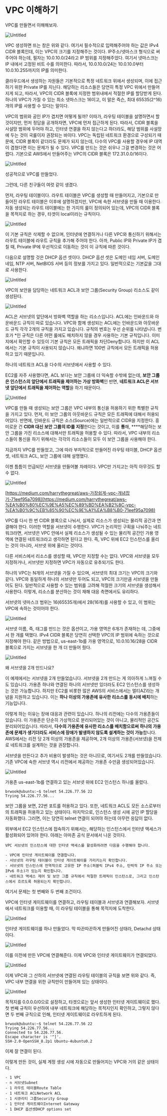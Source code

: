 # VPC 이해하기

VPC를 만들면서 이해해보자.

![Untitled](VPC%20%E1%84%8B%E1%85%B5%E1%84%92%E1%85%A2%E1%84%92%E1%85%A1%E1%84%80%E1%85%B5%20ff05d4f5fc7246a8b8ddf5ee121e44ef/Untitled.png)

VPC 생성하면 뜨는 창은 위와 같다. 여기서 필수적으로 입력해주어야 하는 값은 IPv4 CIDR 블록인데, 이는 VPC의 크기를 지정해주는 것이다. IP주소/넷마스크 형식으로 써 주어야 하는데, 필자는 10.0.10.0/24라고 IP 범위를 지정해주었다. 여기서 넷마스크는 IP 내에서 고정된 비트 수를 의미한다. 따라서, 10.0.10.0/24는 10.0.10.0부터 10.0.10.255까지의 IP를 의미한다.

클라우드에서 생성하는 자원들은 기본적으로 특정 네트워크 위에서 생성되며, 이에 접근하기 위한 Private IP를 지닌다. 해당하는 리소스들은 당연히 특정 VPC 위에서 만들어지게 되고, 따라서, VPC의 CIDR 블록에 지정한 범위내에서 적절한 IP를 할당받게 된다. 하나의 VPC가 가질 수 있는 최소 넷마스크는 16이고, 이 말은 즉슨, 최대 65535(2^16)개의 IP를 사용할 수 있다는 말이다.

VPC의 범위와 공인 IP가 겹치면 어떻게 될까? 이따가, 라우팅 테이블을 설명하면서 할 것이지만, 먼저 정답을 공개하자면, VPC에 먼저 접근하게 된다. 따라서, CIDR 블록을 사설망 범위에 두어야 하고, 인터넷 연결을 하지 않는다고 하더라도, 해당 범위를 사설망에 두는 것이 국룰이자 권장되는 바이다. VPC는 독립된 네트워크 환경으로 구성되기 때문에, CIDR 블록이 같더라도 문제가 되지 않는데, 다수의 VPC를 사용할 경우에 IP 대역이 겹쳤다면 이는 문제가 될 수 있다. VPC를 만드는 것은 쉬우나 그걸 변경하는 것은 어렵다. 기본으로 AWS에서 만들어주는 VPC의 CIDR 블록은 172.31.0.0/16이다.

![Untitled](VPC%20%E1%84%8B%E1%85%B5%E1%84%92%E1%85%A2%E1%84%92%E1%85%A1%E1%84%80%E1%85%B5%20ff05d4f5fc7246a8b8ddf5ee121e44ef/Untitled%201.png)

성공적으로 VPC를 만들었다.

그런데, 다른 친구들이 여럿 같이 생겼다.

먼저, 라우팅 테이블이다. 라우트 테이블은 VPC를 생성할 때 만들어지고, 기본으로 만들어진 라우트 테이블은 이후에 설명하겠지만, VPC에 속한 서브넷을 만들 때 이용한다. 자동 생성되는 라우트 테이블에는 한 가지의 룰이 정의되어 있는데, VPC의 CIDR 블록을 목적지로 하는 경우, 타겟이 local이라는 규칙이다. 

![Untitled](VPC%20%E1%84%8B%E1%85%B5%E1%84%92%E1%85%A2%E1%84%92%E1%85%A1%E1%84%80%E1%85%B5%20ff05d4f5fc7246a8b8ddf5ee121e44ef/Untitled%202.png)

이 기본 규칙은 삭제할 수 없으며, 인터넷에 연결하거나 다른 VPC와 통신하기 위해서는 라우트 테이블에 라우트 규칙을 추가해 주어야 한다. 아까, Public IP와 Private IP가 겹칠 때, Private IP에 우선적으로 이동하는 것이 이 규칙에 따른 것이다.

다음으로 설명할 것은 DHCP 옵션 셋이다. DHCP 옵션 셋은 도메인 네임 서버, 도메인 네임, NTP 서버, NetBIOS 서버 등의 정보를 가지고 있다. 일반적으로는 기본값을 그대로 사용한다.

![Untitled](VPC%20%E1%84%8B%E1%85%B5%E1%84%92%E1%85%A2%E1%84%92%E1%85%A1%E1%84%80%E1%85%B5%20ff05d4f5fc7246a8b8ddf5ee121e44ef/Untitled%203.png)

VPC의 보안을 담당하는 네트워크 ACL과 보안 그룹(Security Group) 리소스도 같이 생성된다.

![Untitled](VPC%20%E1%84%8B%E1%85%B5%E1%84%92%E1%85%A2%E1%84%92%E1%85%A1%E1%84%80%E1%85%B5%20ff05d4f5fc7246a8b8ddf5ee121e44ef/Untitled%204.png)

ACL은 서브넷의 앞단에서 방화벽 역할을 하는 리소스입니다. ACL에는 인바운드와 아운바운드 규칙이 따로 있습니다. VPC와 함께 생성되는 ACL에는 인바운드와 아웃바운드 규칙 각각 2개의 규칙을 가지고 있습니다. 규칙의 번호는 우선 순위를 나타냅니다. 번호가 *인 규칙은 다른 어떤 룰에도 매치하지 않을 경우 사용하는 기본 규칙입니다. 이미지에서 확인할 수 있듯이 기본 규칙은 모든 트래픽을 차단Deny합니다. 하지만 이 ACL에서는 기본 규칙이 사용되지 않습니다. 왜냐하면 100번 규칙에서 모든 트래픽을 허용하고 있기 때문입니다.

하나의 네트워크 ACL을 다수의 서브넷에서 사용할 수 있다.

EC2를 자주 사용했다면, ACL 보다는 보안 그룹에 더 익숙할 수밖에 없는데, **보안 그룹은 인스턴스의 앞단에서 트래픽을 제어하는 가상 방화벽**인 반면, **네트워크 ACL은 서브넷 앞단에서 트래픽을 제어하는 역할**을 하기 때문이다.

![Untitled](VPC%20%E1%84%8B%E1%85%B5%E1%84%92%E1%85%A2%E1%84%92%E1%85%A1%E1%84%80%E1%85%B5%20ff05d4f5fc7246a8b8ddf5ee121e44ef/Untitled%205.png)

VPC를 만들 때 생성되는 보안 그룹은 VPC 내부의 통신을 허용하기 위한 특별한 규칙을 가지고 있다. 먼저, 이 보안 그룹의 아웃바운드 규칙은 모든 트래픽에 대해서 허용되어있다. 반면에, 인바운드 규칙은 소스(Source)에는 일반적으로 CIDR을 지정한다. 흥미로운 건 **CIDR 대신 보안 그룹의 ID를 지정**한다는 것이고, 이를 **통**해, ****해당하는 보안 그룹을 가진 리소스에 대해서만 트래픽을 허용할 수 있다. 따라서, VPC 내부의 리소스들이 통신을 하기 위해서는 각각의 리소스들이 모두 이 보안 그룹을 사용해야 한다.

지금까지 VPC를 만들었고, 그에 따라 부차적으로 만들어진 라우팅 테이블, DHCP 옵션 셋, 네트워크 ACL, 보안 그룹에 대해 설명했다.

이젠 틈틈이 언급되던 서브넷을 만들어볼 차례이다. VPC만 가지고는 아직 아무것도 할 수 없다. 

![Untitled](VPC%20%E1%84%8B%E1%85%B5%E1%84%92%E1%85%A2%E1%84%92%E1%85%A1%E1%84%80%E1%85%B5%20ff05d4f5fc7246a8b8ddf5ee121e44ef/Untitled%206.png)

[https://medium.com/harrythegreat/aws-가장쉽게-vpc-개념잡기-71eef95a7098](https://medium.com/harrythegreat/aws-%EA%B0%80%EC%9E%A5%EC%89%BD%EA%B2%8C-vpc-%EA%B0%9C%EB%85%90%EC%9E%A1%EA%B8%B0-71eef95a7098)

VPC를 다시 한 번 CIDR 블록으로 나눠서, 실제로 리소스가 생성되는 물리적 공간과 연결해야 한다. 이러한 역할을 서브넷이 수행한다. VPC가 논리적인 구획을 나눠주는 네트워크라면, 서브넷은 VPC 안에서 실제 리소스가 생성될 수 있는 물리적 공간인 가용 영역에 연결된 네트워크라고 생각하면 된다고 한다. 즉, VPC 위에 EC2 인스턴스를 올리는 것이 아니라, 서브넷 위에 올리는 것이다.

다른 서비스에서 리소스를 생성할 때, VPC만 지정할 수는 없다. VPC와 서브넷을 모두 지정하거나, 서브넷만 지정하면 VPC가 자동으로 유추되기도 한다.

하나의 VPC는 N개의 서브넷을 가질 수 있으며, 서브넷의 최대 크기는 VPC의 크기와 같다. VPC와 동일하게 하나의 서브넷만 두어도 되고, VPC의 크기만큼 서브넷을 만들어도 된다. 일반적으로 사용할 수 있는 범위를 고려해 적절한 크기의 서브넷을 생성해서 사용한다. 이렇게, 리소스를 분산하는 것이 재해 대응 측면에서도 유리하다.

서브넷의 넷마스크 범위는 16(65535개)에서 28(16개)를 사용할 수 있고, 이 범위는 VPC에 속하는 것이어야 한다. 

![Untitled](VPC%20%E1%84%8B%E1%85%B5%E1%84%92%E1%85%A2%E1%84%92%E1%85%A1%E1%84%80%E1%85%B5%20ff05d4f5fc7246a8b8ddf5ee121e44ef/Untitled%207.png)

서브넷 이름, 즉, 태그를 만드는 것은 옵션이고, 가용 영역은 6개가 존재하는 데, 그중에서 한 개를 택했다. IPv4 CIDR 블록은 당연히 선택한 VPC의 IP 범위에 속하는 것으로 지정해야 한다. 같은 방법으로, us-east-1b를 가용 영역으로, 10.0.10.16/28을 CIDR 블록으로 가지는 서브넷을 한 개 더 만들어 줬다.

![Untitled](VPC%20%E1%84%8B%E1%85%B5%E1%84%92%E1%85%A2%E1%84%92%E1%85%A1%E1%84%80%E1%85%B5%20ff05d4f5fc7246a8b8ddf5ee121e44ef/Untitled%208.png)

왜 서브넷을 2개 만드나요?

이 예제에서는 서브넷을 2개 만들었습니다. 서브넷을 2개 만드는 게 의아하게 느껴질 수도 있습니다. 가용존 하나와 연결된 하나의 서브넷만 있더라도 EC2 인스턴스를 생성하는 것은 가능합니다. 하지만 EC2를 비롯한 많은 AWS의 서비스에서는 멀티AZ라는 개념을 지원하고 있습니다. 이는 **하나 이상의 가용존에 유사한 리소스를 동시에 배치**하는 기능입니다.

이렇게 하는 이유는 장애 대응과 관련이 있습니다. 하나의 리전에는 다수의 가용존들이 있습니다. 이 가용존은 단순히 가상적으로 분리되어있는 것이 아니고, 물리적인 공간도 분리되어있습니다. 따라서, **다수의 가용존에 유사한 리소스를 배치함으로써 하나의 가용존에 문제가 생기더라도 서비스에 장애가 발생하지 않도록 설계하는 것이 가능**합니다. AWS에서는 리전 당 2개 이상의 가용존을 제공하며, 2개 이상의 가용존(서브넷)을 전제로 네트워크를 설계하는 것을 권장합니다.

서브넷을 만든다고 추가 비용이 발생하는 것은 아니므로, 여기서도 2개를 만들었습니다. 기존 VPC에 속한 서브넷 역시 리전에서 제공하는 가용존 수만큼 생성되어있습니다.

![Untitled](VPC%20%E1%84%8B%E1%85%B5%E1%84%92%E1%85%A2%E1%84%92%E1%85%A1%E1%84%80%E1%85%B5%20ff05d4f5fc7246a8b8ddf5ee121e44ef/Untitled%209.png)

가용존 us-east-1b를 연결하고 있는 서브넷 위에 EC2 인스턴스 하나를 올렸다.

```
brwook@ubuntu:~$ telnet 54.226.77.56 22
Trying 54.226.77.56...
```

보안 그룹을 보면, 22번 포트를 허용하고 있다. 또한, 네트워크 ACL도 모든 소스로부터의 트래픽을 허용하고 있는 상태이다. 마지막으로, 인스턴스 생성 시에 공인 IP 할당을 자동화했다. 그러면, 이는 당연히 telnet 연결이 되어야 하는데 아무런 응답이 없다.

외부에서 EC2 인스턴스에 접속하기 위해서는, 해당하는 인스턴스에서 인터넷 액세스가 활성화되어 있어야 한다. 아래는 아마존 공식 문서에서 나온 것이다.

```
VPC 서브넷의 인스턴스에 대한 인터넷 액세스를 활성화하려면 다음을 수행해야 합니다.

- VPC에 인터넷 게이트웨이를 연결합니다.
- 서브넷의 라우팅 테이블이 인터넷 게이트웨이를 가리키는지 확인합니다.
- 서브넷의 인스턴스에 전역적으로 고유한 IP 주소(퍼블릭 IPv4 주소, 탄력적 IP 주소 또는 IPv6 주소)가 있는지 확인합니다.
- 네트워크 액세스 제어 및 보안 그룹 규칙에서 적절한 트래픽이 인스턴스로, 그리고 인스턴스에서 흐르도록 허용되는지 확인합니다.
```

여기서 문제는 첫 번째와 두 번째 조건이다.

VPC에 인터넷 게이트웨이를 연결하고, 라우팅 테이블과 서브넷과 연결해보자. 서브넷에서 네트워크를 이용할 때, 이 라우팅 테이블을 통해 목적지에 도착한다.

![Untitled](VPC%20%E1%84%8B%E1%85%B5%E1%84%92%E1%85%A2%E1%84%92%E1%85%A1%E1%84%80%E1%85%B5%20ff05d4f5fc7246a8b8ddf5ee121e44ef/Untitled%2010.png)

인터넷 게이트웨이를 하나 만들었다. 막 따끈따끈하게 만들어진 상태라, Detachd 상태이다.

![Untitled](VPC%20%E1%84%8B%E1%85%B5%E1%84%92%E1%85%A2%E1%84%92%E1%85%A1%E1%84%80%E1%85%B5%20ff05d4f5fc7246a8b8ddf5ee121e44ef/Untitled%2011.png)

이를 이전에 만든 VPC에 연결해준다. 이제 VPC와 인터넷 게이트웨이가 연결되었다.

![Untitled](VPC%20%E1%84%8B%E1%85%B5%E1%84%92%E1%85%A2%E1%84%92%E1%85%A1%E1%84%80%E1%85%B5%20ff05d4f5fc7246a8b8ddf5ee121e44ef/Untitled%2012.png)

이제 VPC와 그 산하의 서브넷에 연결된 라우팅 테이블의 규칙을 보면 위와 같다. 즉, VPC 내부 연결을 위한 규칙만이 만들어져 있는 상태이다.

![Untitled](VPC%20%E1%84%8B%E1%85%B5%E1%84%92%E1%85%A2%E1%84%92%E1%85%A1%E1%84%80%E1%85%B5%20ff05d4f5fc7246a8b8ddf5ee121e44ef/Untitled%2013.png)

목적지를 0.0.0.0/0으로 설정하고, 타겟으로는 앞서 생성한 인터넷 게이트웨이로 했다. 첫 번째 규칙이 우선하여 내부 네트워크에 해당하는 목적지인지 확인하고, 그렇지 않다면 두 번째 규칙으로 인해, 인터넷 게이트웨이로 라우트하게 된다.

```
brwook@ubuntu:~$ telnet 54.226.77.56 22
Trying 54.226.77.56...
Connected to 54.226.77.56.
Escape character is '^]'.
SSH-2.0-OpenSSH_8.2p1 Ubuntu-4ubuntu0.2
```

이제 잘 연결이 된다.

이렇게 만든 것이, 실제 계정 생성 시에 자동으로 만들어지는 VPC와 거의 같은 상태이다.

```
- 1 VPC
- n 서브넷Subnet
- 1 라우트 테이블Route Table
- 1 네트워크 ACLNetwork ACL
- 1 시큐리티 그룹Security Group
- 1 인터넷 게이트웨이Internet Gateway
- 1 DHCP 옵션셋DHCP options set
```